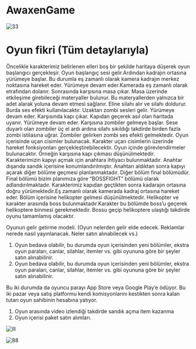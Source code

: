 # AwaxenGame
![33](https://user-images.githubusercontent.com/47918693/211147038-486f1478-558b-4c42-ad35-8be80808807b.png)

# Oyun fikri (Tüm detaylarıyla)

Öncelikle karakterimiz belirlenen elleri boş bir şekilde haritaya düşerek oyun başlangıcı gerçekleşir. Oyun başlangıç sesi gelir.Ardından kadrajın ortasına yürümeye başlar. Bu durumla eş zamanlı olarak kamera kadrajın merkez noktasına hareket eder. Yürümeye devam eder.Kamerada eş zamanlı olarak etrafından dolanır. Sonrasında karşısına masa çıkar. Masa üzerinde etkileşime girebileceği materyaller bulunur. Bu materyallerden yalnızca bir adet alarak yoluna devam etmesi sağlanır. Eline silahı alır ve silahı doldurur. Burda ses efekti kullanılacaktır. Uzaktan zombi sesleri gelir. Yürümeye devam eder. Karşısında kapı çıkar. Kapıdan geçerek asıl olan haritada uyanır. Yürümeye devam eder. Karşısına zombiler gelmeye başlar. Sese duyarlı olan zombiler üç el ardı ardına silahı sıkıldığı takdirde birden fazla zombi istilasına uğrar. Zombiler gelirken zombi ses efekti gelmektedir. Oyun içerisinde  uçan cisimler bulunacak. Karakter uçan cisimlerin üzerinde hareket fonksiyonları gerçekleştirebilecektir.  Oyun içinde görevlendirmeler bulunacaktır. Örneğin karşısına kapı çıkması düşünülmektedir. Karakterimizin kapıyı açmak için anahtara ihtiyacı bulunmaktadır. Anahtar dışarıda sandık içerisine konumlandırılmıştır. Anahtarı aldıktan sonra kapıyı açarak diğer bölüme geçmesi planlanmaktadır. 
Diğer bölüm final bölümüdür. Final bölümü bizim planımıza göre “BOSSFIGHT” bölümü olarak adlandırılmaktadır. Karakterimiz kapıdan geçtikten sonra kadarajın ortasına doğru yürümektedir.Eş zamanlı olarak kamerada kadraj ortasına hareket eder. Bölüm içerisine helikopter gelmesi düşünülmektedir. Helikopter ve karakter arasında boss bulunmaktadır.Karakter bu bölümde boss’u geçerek helikoptere binmesi gerekmektedir. Bossu geçip helikoptere ulaştığı takdirde oyunu tamamlamış olacaktır.
 
Oyunun gelir getirme modeli. (Oyun nelerden gelir elde edecek. Reklamlar nerede nasıl yayınlanacak. Neler satın alınabilecek vs.)
1.	Oyun bedava olabilir, bu durumda oyun içerisinden yeni bölümler, ekstra oyun paraları, canlar, silahlar, itemler vs. gibi oyununa göre bir şeyler satın alınabilinir.
2.	Oyun bedava olabilir, bu durumda oyun içerisinden yeni bölümler, ekstra oyun paraları, canlar, silahlar, itemler vs. gibi oyununa göre bir şeyler satın alınabilinir.

Bu iki durumda da oyuncu parayı App Store veya Google Play’e ödüyor. Bu iki pazar veya satış platformu kendi komisyonlarını kestikten sonra kalan tutarı oyun sahibinin hesabına yatıyor.
1.	Oyun arasında video izlendiği takdirde sandık açma item kazanma 
2.	Oyun içerisi paket satın alımları.

![lll](https://user-images.githubusercontent.com/47918693/211147041-21c4db0e-d4ac-4f46-b332-1219d892f1fd.png)

![88](https://user-images.githubusercontent.com/47918693/211147040-d5f8663f-2285-42ef-95b8-6aa2045b2c00.jpg)
